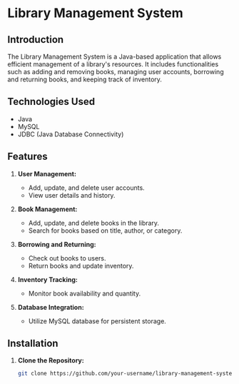 # Library Management System

## Introduction
The Library Management System is a Java-based application that allows efficient management of a library's resources. It includes functionalities such as adding and removing books, managing user accounts, borrowing and returning books, and keeping track of inventory.

## Technologies Used
- Java
- MySQL
- JDBC (Java Database Connectivity)

## Features
1. **User Management:**
   - Add, update, and delete user accounts.
   - View user details and history.

2. **Book Management:**
   - Add, update, and delete books in the library.
   - Search for books based on title, author, or category.

3. **Borrowing and Returning:**
   - Check out books to users.
   - Return books and update inventory.

4. **Inventory Tracking:**
   - Monitor book availability and quantity.

5. **Database Integration:**
   - Utilize MySQL database for persistent storage.

## Installation
1. **Clone the Repository:**
   ```bash
   git clone https://github.com/your-username/library-management-system.git
